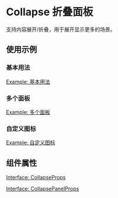 # Collapse 折叠面板

支持内容展开/折叠，用于展开显示更多的场景。

## 使用示例

<!-- <Half> -->

### 基本用法

[Example: 基本用法](./_example/CollapseExample.jsx)

### 多个面板

[Example: 多个面板](./_example/CollapseMultiExample.jsx)

### 自定义图标

[Example: 自定义图标](./_example/CollapseIconExample.jsx)

<!-- </Half> -->

## 组件属性

[Interface: CollapseProps](./Collapse.tsx)

[Interface: CollapsePanelProps](./CollapsePanel.tsx)
